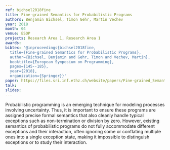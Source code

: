 ```yaml
---
ref: bichsel2018fine
title: Fine-grained Semantics for Probabilistic Programs
authors: Benjamin Bichsel, Timon Gehr, Martin Vechev
year: 2018
month: 04
venue: ESOP
projects: Research Area 1, Research Area 1
awards:
bibtex: '@inproceedings{bichsel2018fine,
  title={Fine-grained Semantics for Probabilistic Programs},
  author={Bichsel, Benjamin and Gehr, Timon and Vechev, Martin},
  booktitle={European Symposium on Programming},
  pages={145--185},
  year={2018},
  organization={Springer}}'
paper: https://files.sri.inf.ethz.ch/website/papers/Fine-grained_Semantics_for_Probabilistic_Programs_full.pdf
talk: 
slides: 
---
```


Probabilistic programming is an emerging technique for modeling processes involving uncertainty. Thus, it is important to ensure these programs are assigned precise formal semantics that also cleanly handle typical exceptions such as non-termination or division by zero. However, existing semantics of probabilistic programs do not fully accommodate different exceptions and their interaction, often ignoring some or conflating multiple ones into a single exception state, making it impossible to distinguish exceptions or to study their interaction.

